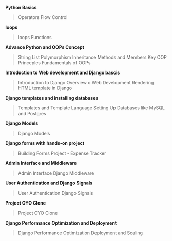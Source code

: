 **Python Basics**
> Operators
> Flow Control

**loops**
> loops
> Functions

**Advance Python and OOPs Concept**
> String
> List
> Polymorphism
> Inheritance
> Methods and Members
> Key OOP Princeples
> Fundamentals of OOPs

**Introduction to Web development and Django bascis**
> Introduction to Django
> Overview o Web Development
> Rendering HTML template in Django

**Django templates and installing databases**
> Templates and Template Language
> Setting Up Databases like MySQL and Postgres

**Django Models**
> Django Models

**Django forms with hands-on project**
> Building Forms
> Project - Expense Tracker

**Admin Interface and Middleware**
> Admin Interface
> Django Middleware

**User Authentication and Django Signals**
> User Authentication
> Django Signals

**Project OYO Clone**
> Project OYO Clone

**Django Performance Optimization and Deployment**
> Django Performance Optimization
> Deployment and Scaling















